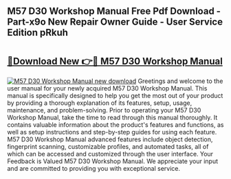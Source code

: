 ## M57 D30 Workshop Manual Free Pdf Download - Part-x9o New Repair Owner Guide - User Service Edition pRkuh

# <h2><a href="http://bc5026.oget.top/?id=M57+D30+Workshop+Manual">🔗Download New 👉🔴 M57 D30 Workshop Manual</a></h2>

[![M57 D30 Workshop Manual new download](https://i.imgur.com/5g1atiW.png)](http://bc5026.oget.top/?id=M57+D30+Workshop+Manual)
Greetings and welcome to the user manual for your newly acquired M57 D30 Workshop Manual. This manual is specifically designed to help you get the most out of your product by providing a thorough explanation of its features, setup, usage, maintenance, and problem-solving. Prior to operating your M57 D30 Workshop Manual, take the time to read through this manual thoroughly. It contains valuable information about the product's features and functions, as well as setup instructions and step-by-step guides for using each feature. M57 D30 Workshop Manual advanced features include object detection, fingerprint scanning, customizable profiles, and automated tasks, all of which can be accessed and customized through the user interface. Your Feedback is Valued M57 D30 Workshop Manual. We appreciate your input and are committed to providing you with exceptional service.

